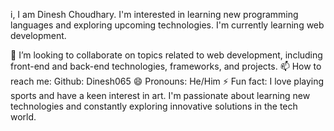 i, I am Dinesh Choudhary.
I'm interested in learning new programming languages and exploring upcoming technologies.
I'm currently learning web development.

💞️ I’m looking to collaborate on topics related to web development, including front-end and back-end technologies, frameworks, and projects.
📫 How to reach me: Github: Dinesh065
😄 Pronouns: He/Him
⚡ Fun fact: I love playing sports and have a keen interest in art. I'm passionate about learning new technologies and constantly exploring innovative solutions in the tech world.

<!---
Dinesh065/Dinesh065 is a ✨ special ✨ repository because its `README.md` (this file) appears on your GitHub profile.
You can click the Preview link to take a look at your changes.
--->

